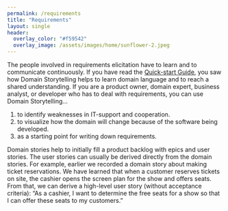 ```yaml
---
permalink: /requirements
title: "Requirements"
layout: single
header: 
  overlay_color: "#f59542"
  overlay_image: /assets/images/home/sunflower-2.jpeg
---
```


The people involved in requirements elicitation have to learn and to communicate continuously. If you have read the [Quick-start Guide](/quick-start-guide), you saw how Domain Storytelling helps to learn domain language and to reach a shared understanding. If you are a product owner, domain expert, business analyst, or developer who has to deal with requirements, you can use Domain Storytelling...

1. to identify weaknesses in IT-support and cooperation.
2. to visualize how the domain will change because of the software being developed.
3. as a starting point for writing down requirements.

Domain stories help to initially fill a product backlog with epics and user stories. The user stories can usually be derived directly from the domain stories. For example, earlier we recorded a domain story about making ticket reservations. We have learned that when a customer reserves tickets on site, the cashier opens the screen plan for the show and offers seats. From that, we can derive a high-level user story (without acceptance criteria): “As a cashier, I want to determine the free seats for a show so that I can offer these seats to my customers.”
